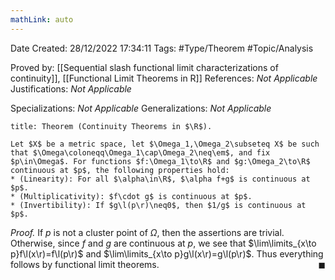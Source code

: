 ```yaml
---
mathLink: auto
---
```


<div class="topSpace"></div>

Date Created: 28/12/2022 17:34:11
Tags: #Type/Theorem #Topic/Analysis

Proved by: [[Sequential slash functional limit characterizations of continuity]], [[Functional Limit Theorems in R]]
References: _Not Applicable_
Justifications: _Not Applicable_

Specializations: _Not Applicable_
Generalizations: _Not Applicable_

``` ad-Theorem
title: Theorem (Continuity Theorems in $\R$).

Let $X$ be a metric space, let $\Omega_1,\Omega_2\subseteq X$ be such that $\Omega\coloneqq\Omega_1\cap\Omega_2\neq\em$, and fix $p\in\Omega$. For functions $f:\Omega_1\to\R$ and $g:\Omega_2\to\R$ continuous at $p$, the following properties hold:
* (Linearity): For all $\alpha\in\R$, $\alpha f+g$ is continuous at $p$.
* (Multiplicativity): $f\cdot g$ is continuous at $p$.
* (Invertibility): If $g\l(p\r)\neq0$, then $1/g$ is continuous at $p$.

```

<i>Proof.</i> If $p$ is not a cluster point of $\Omega$, then the assertions are trivial. Otherwise, since $f$ and $g$ are continuous at $p$, we see that $\lim\limits_{x\to p}f\l(x\r)=f\l(p\r)$ and $\lim\limits_{x\to p}g\l(x\r)=g\l(p\r)$. Thus everything follows by functional limit theorems.<span style="float:right;">$\blacksquare$</span>
